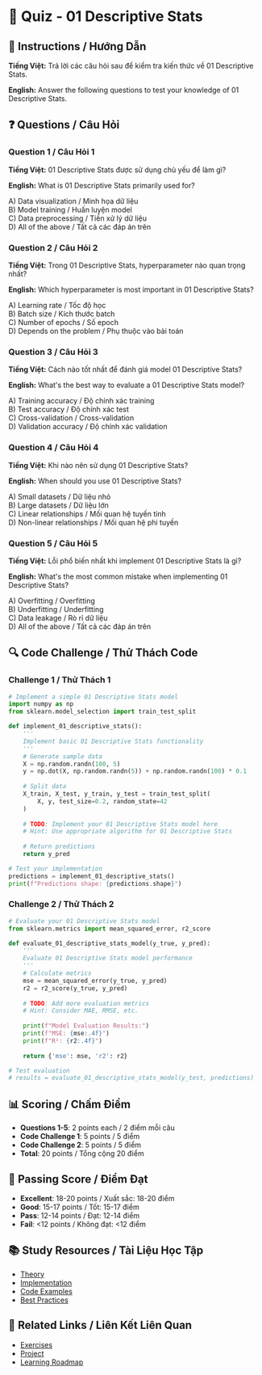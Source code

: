 # 🧠 Quiz - 01 Descriptive Stats

## 📝 Instructions / Hướng Dẫn

**Tiếng Việt:** Trả lời các câu hỏi sau để kiểm tra kiến thức về 01 Descriptive Stats.

**English:** Answer the following questions to test your knowledge of 01 Descriptive Stats.

## ❓ Questions / Câu Hỏi

### Question 1 / Câu Hỏi 1
**Tiếng Việt:** 01 Descriptive Stats được sử dụng chủ yếu để làm gì?

**English:** What is 01 Descriptive Stats primarily used for?

A) Data visualization / Minh họa dữ liệu  
B) Model training / Huấn luyện model  
C) Data preprocessing / Tiền xử lý dữ liệu  
D) All of the above / Tất cả các đáp án trên

### Question 2 / Câu Hỏi 2
**Tiếng Việt:** Trong 01 Descriptive Stats, hyperparameter nào quan trọng nhất?

**English:** Which hyperparameter is most important in 01 Descriptive Stats?

A) Learning rate / Tốc độ học  
B) Batch size / Kích thước batch  
C) Number of epochs / Số epoch  
D) Depends on the problem / Phụ thuộc vào bài toán

### Question 3 / Câu Hỏi 3
**Tiếng Việt:** Cách nào tốt nhất để đánh giá model 01 Descriptive Stats?

**English:** What's the best way to evaluate a 01 Descriptive Stats model?

A) Training accuracy / Độ chính xác training  
B) Test accuracy / Độ chính xác test  
C) Cross-validation / Cross-validation  
D) Validation accuracy / Độ chính xác validation

### Question 4 / Câu Hỏi 4
**Tiếng Việt:** Khi nào nên sử dụng 01 Descriptive Stats?

**English:** When should you use 01 Descriptive Stats?

A) Small datasets / Dữ liệu nhỏ  
B) Large datasets / Dữ liệu lớn  
C) Linear relationships / Mối quan hệ tuyến tính  
D) Non-linear relationships / Mối quan hệ phi tuyến

### Question 5 / Câu Hỏi 5
**Tiếng Việt:** Lỗi phổ biến nhất khi implement 01 Descriptive Stats là gì?

**English:** What's the most common mistake when implementing 01 Descriptive Stats?

A) Overfitting / Overfitting  
B) Underfitting / Underfitting  
C) Data leakage / Rò rỉ dữ liệu  
D) All of the above / Tất cả các đáp án trên

## 🔍 Code Challenge / Thử Thách Code

### Challenge 1 / Thử Thách 1
```python
# Implement a simple 01 Descriptive Stats model
import numpy as np
from sklearn.model_selection import train_test_split

def implement_01_descriptive_stats():
    '''
    Implement basic 01 Descriptive Stats functionality
    '''
    # Generate sample data
    X = np.random.randn(100, 5)
    y = np.dot(X, np.random.randn(5)) + np.random.randn(100) * 0.1
    
    # Split data
    X_train, X_test, y_train, y_test = train_test_split(
        X, y, test_size=0.2, random_state=42
    )
    
    # TODO: Implement your 01 Descriptive Stats model here
    # Hint: Use appropriate algorithm for 01 Descriptive Stats
    
    # Return predictions
    return y_pred

# Test your implementation
predictions = implement_01_descriptive_stats()
print(f"Predictions shape: {predictions.shape}")
```

### Challenge 2 / Thử Thách 2
```python
# Evaluate your 01 Descriptive Stats model
from sklearn.metrics import mean_squared_error, r2_score

def evaluate_01_descriptive_stats_model(y_true, y_pred):
    '''
    Evaluate 01 Descriptive Stats model performance
    '''
    # Calculate metrics
    mse = mean_squared_error(y_true, y_pred)
    r2 = r2_score(y_true, y_pred)
    
    # TODO: Add more evaluation metrics
    # Hint: Consider MAE, RMSE, etc.
    
    print(f"Model Evaluation Results:")
    print(f"MSE: {mse:.4f}")
    print(f"R²: {r2:.4f}")
    
    return {'mse': mse, 'r2': r2}

# Test evaluation
# results = evaluate_01_descriptive_stats_model(y_test, predictions)
```

## 📊 Scoring / Chấm Điểm

- **Questions 1-5**: 2 points each / 2 điểm mỗi câu
- **Code Challenge 1**: 5 points / 5 điểm
- **Code Challenge 2**: 5 points / 5 điểm
- **Total**: 20 points / Tổng cộng 20 điểm

## 🎯 Passing Score / Điểm Đạt

- **Excellent**: 18-20 points / Xuất sắc: 18-20 điểm
- **Good**: 15-17 points / Tốt: 15-17 điểm  
- **Pass**: 12-14 points / Đạt: 12-14 điểm
- **Fail**: <12 points / Không đạt: <12 điểm

## 📚 Study Resources / Tài Liệu Học Tập

- [Theory](./THEORY_01_descriptive_stats.md)
- [Implementation](./IMPLEMENTATION_01_descriptive_stats.md)
- [Code Examples](./CODE_EXAMPLES_01_descriptive_stats.md)
- [Best Practices](./BEST_PRACTICES_01_descriptive_stats.md)

## 🔗 Related Links / Liên Kết Liên Quan

- [Exercises](./EXERCISES_01_descriptive_stats.md)
- [Project](./PROJECT_01_descriptive_stats.md)
- [Learning Roadmap](./LEARNING_ROADMAP_01_descriptive_stats.md)
